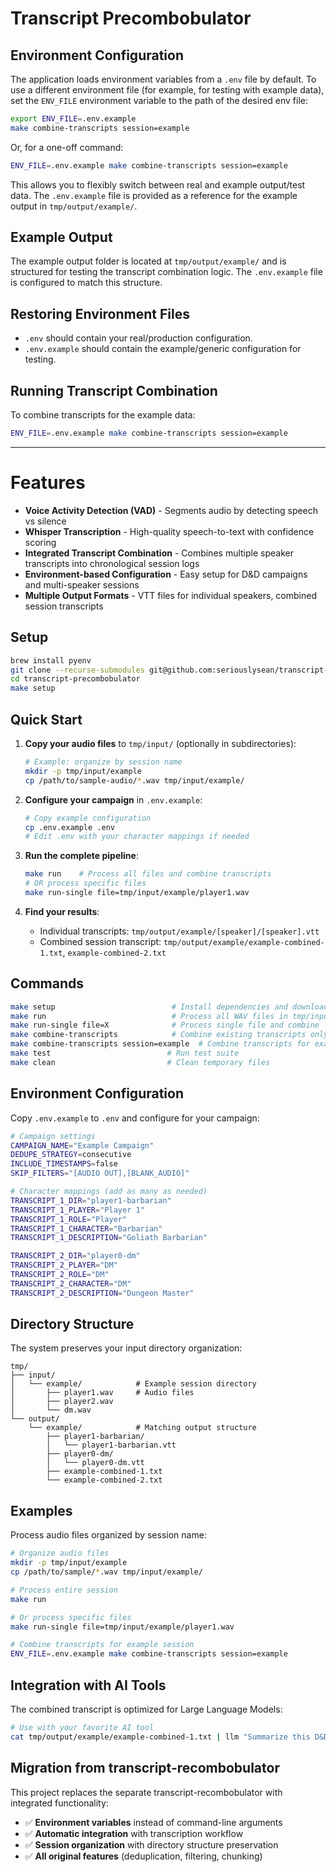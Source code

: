 # Transcript Precombobulator

## Environment Configuration

The application loads environment variables from a `.env` file by default. To use a different environment file (for example, for testing with example data), set the `ENV_FILE` environment variable to the path of the desired env file:

```sh
export ENV_FILE=.env.example
make combine-transcripts session=example
```

Or, for a one-off command:

```sh
ENV_FILE=.env.example make combine-transcripts session=example
```

This allows you to flexibly switch between real and example output/test data. The `.env.example` file is provided as a reference for the example output in `tmp/output/example/`.

## Example Output

The example output folder is located at `tmp/output/example/` and is structured for testing the transcript combination logic. The `.env.example` file is configured to match this structure.

## Restoring Environment Files

- `.env` should contain your real/production configuration.
- `.env.example` should contain the example/generic configuration for testing.

## Running Transcript Combination

To combine transcripts for the example data:

```sh
ENV_FILE=.env.example make combine-transcripts session=example
```

---

# Features

- **Voice Activity Detection (VAD)** - Segments audio by detecting speech vs silence
- **Whisper Transcription** - High-quality speech-to-text with confidence scoring
- **Integrated Transcript Combination** - Combines multiple speaker transcripts into chronological session logs
- **Environment-based Configuration** - Easy setup for D&D campaigns and multi-speaker sessions
- **Multiple Output Formats** - VTT files for individual speakers, combined session transcripts

## Setup

```sh
brew install pyenv
git clone --recurse-submodules git@github.com:seriouslysean/transcript-precombobulator.git
cd transcript-precombobulator
make setup
```

## Quick Start

1. **Copy your audio files** to `tmp/input/` (optionally in subdirectories):
   ```sh
   # Example: organize by session name
   mkdir -p tmp/input/example
   cp /path/to/sample-audio/*.wav tmp/input/example/
   ```

2. **Configure your campaign** in `.env.example`:
   ```sh
   # Copy example configuration
   cp .env.example .env
   # Edit .env with your character mappings if needed
   ```

3. **Run the complete pipeline**:
   ```sh
   make run    # Process all files and combine transcripts
   # OR process specific files
   make run-single file=tmp/input/example/player1.wav
   ```

4. **Find your results**:
   - Individual transcripts: `tmp/output/example/[speaker]/[speaker].vtt`
   - Combined session transcript: `tmp/output/example/example-combined-1.txt`, `example-combined-2.txt`

## Commands

```sh
make setup                          # Install dependencies and download Whisper model
make run                            # Process all WAV files in tmp/input/ and combine
make run-single file=X              # Process single file and combine
make combine-transcripts            # Combine existing transcripts only
make combine-transcripts session=example  # Combine transcripts for example session
make test                          # Run test suite
make clean                         # Clean temporary files
```

## Environment Configuration

Copy `.env.example` to `.env` and configure for your campaign:

```sh
# Campaign settings
CAMPAIGN_NAME="Example Campaign"
DEDUPE_STRATEGY=consecutive
INCLUDE_TIMESTAMPS=false
SKIP_FILTERS="[AUDIO OUT],[BLANK_AUDIO]"

# Character mappings (add as many as needed)
TRANSCRIPT_1_DIR="player1-barbarian"
TRANSCRIPT_1_PLAYER="Player 1"
TRANSCRIPT_1_ROLE="Player"
TRANSCRIPT_1_CHARACTER="Barbarian"
TRANSCRIPT_1_DESCRIPTION="Goliath Barbarian"

TRANSCRIPT_2_DIR="player0-dm"
TRANSCRIPT_2_PLAYER="DM"
TRANSCRIPT_2_ROLE="DM"
TRANSCRIPT_2_CHARACTER="DM"
TRANSCRIPT_2_DESCRIPTION="Dungeon Master"
```

## Directory Structure

The system preserves your input directory organization:

```
tmp/
├── input/
│   └── example/            # Example session directory
│       ├── player1.wav     # Audio files
│       ├── player2.wav
│       └── dm.wav
└── output/
    └── example/            # Matching output structure
        ├── player1-barbarian/
        │   └── player1-barbarian.vtt
        ├── player0-dm/
        │   └── player0-dm.vtt
        ├── example-combined-1.txt
        └── example-combined-2.txt
```

## Examples

Process audio files organized by session name:

```sh
# Organize audio files
mkdir -p tmp/input/example
cp /path/to/sample/*.wav tmp/input/example/

# Process entire session
make run

# Or process specific files
make run-single file=tmp/input/example/player1.wav

# Combine transcripts for example session
ENV_FILE=.env.example make combine-transcripts session=example
```

## Integration with AI Tools

The combined transcript is optimized for Large Language Models:

```sh
# Use with your favorite AI tool
cat tmp/output/example/example-combined-1.txt | llm "Summarize this D&D session"
```

## Migration from transcript-recombobulator

This project replaces the separate transcript-recombobulator with integrated functionality:

- ✅ **Environment variables** instead of command-line arguments
- ✅ **Automatic integration** with transcription workflow
- ✅ **Session organization** with directory structure preservation
- ✅ **All original features** (deduplication, filtering, chunking)
